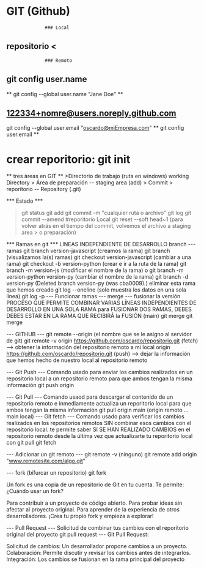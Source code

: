 # GIT (Github)
				  ### Local
## repositorio <
				  ### Remoto
## git config user.name				
** git config --global user.name "Jane Doe" **


## 122334+nomre@users.noreply.github.com
git config --global user.email "oscardo@miEmpresa.com"
** git config user.email **

# crear reporitorio: git init 

** tres áreas en GIT **
	>Directorio de trabajo (ruta en windows) working Directory
	>	Área de preparación --              staging area (add)
	>		Commit 
	>			reporitorio --              Repository (.git)

*** Estado ***
>git status
>	git add <archivo o carpeta>
>		git commit -m "cualquier ruta o archivo"
>			git log 
>		git commit --amend #reporitorio Local
>		git reset --soft head~1 (para volver atrás en el tiempo del commit, volvemos el archivo a staging area >       o preparación)
		
*** Ramas en git ***
	LINEAS INDEPENDIENTE DE DESARROLLO
		branch --- ramas
	git branch version-javascript (creamos la rama)
	git branch (visualizamos la(s) ramas)
	git checkout version-javascript (cambiar a una rama)
	git checkout -b version-python (crear e ir a la ruta de la rama)
		git branch -m version-js (modificar el nombre de la rama)
		o 
		git branch -m version-python version-py (cambiar el nombre de la rama)
	git branch -d version-py (Deleted branch version-py (was cba0009).) eliminar esta rama que hemos creado
	git log --oneline (solo muestra los datos en una sola linea)
	git log -p
--- Funcionar ramas ---
	merge --- fusionar la versión
	PROCESO QUE PERMITE COMBINAR VARIAS LÍNEAS INDEPENDIENTES DE DESARROLLO EN UNA SOLA RAMA
	para FUSIONAR DOS RAMAS, DEBES DEBES ESTAR EN LA RAMA QUE RECIBIRÁ la FUSIÓN
	(main) git merge <rama que se desea fusionar> 
	<rama raiz donde se desea fusionar> git merge <rama a fusionar>
	
--- GITHUB ---
git remote 
	--origin (el nombre que se le asigno al servidor de git)
git remote -v
origin  https://github.com/oscardo/repositorio.git (fetch) --> obtener la información del repositorio remoto a mi local
origin  https://github.com/oscardo/repositorio.git (push)  --> dejar la información que hemos hecho de nuestro local al repositorio remoto

--- Git Push ---
Comando usado para enviar los cambios realizados en un repositorio local a un repositorio remoto 
para que ambos tengan la misma información
	git push origin 
	
--- Git Pull ---
Comando usaod para descargar el contenido de un repositorio remoto e inmediamente actualiza un reporitorio local 
para que ambos tengan la misma información
	git pull origin main (origin  remoto ... main local)
--- Git fetch ---
Comando usado para verificar los cambios realizados en los repositorios remotos SIN combinar esos cambios con el 
repositorio local.
te permite saber SI SE HAN REALIZADO CAMBIOS en el repositorio remoto desde la última vez que actualizarte tu reporitorio local con git pull
	git fetch 

--- Adicionar un git remoto ---
git remote -v
(ninguno)
git remote add origin "www.remotesite.com/algo.git"

--- fork (bifurcar un repositorio)
git fork 

Un fork es una copia de un repositorio de Git en tu cuenta. Te permite:
¿Cuándo usar un fork?

Para contribuir a un proyecto de código abierto.
Para probar ideas sin afectar al proyecto original.
Para aprender de la experiencia de otros desarrolladores.
¡Crea tu propio fork y empieza a explorar!

--- Pull Request ---
Solicitud de combinar tus cambios con el reporitorio original del proyecto
git pull request --- 
Git Pull Request:

Solicitud de cambios: Un desarrollador propone cambios a un proyecto.
Colaboración: Permite discutir y revisar los cambios antes de integrarlos.
Integración: Los cambios se fusionan en la rama principal del proyecto

